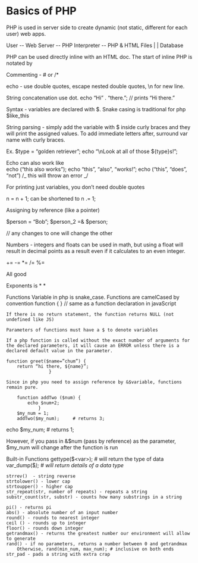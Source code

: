 # Basics of PHP

PHP is used in server side to create dynamic (not static, different for each user) web apps.

User -- Web Server -- PHP Interpreter -- PHP & HTML Files
|
|
Database

PHP can be used directly inline with an HTML doc.
The start of inline PHP is notated by <?php    and ends with   ?>

Commenting - # or /\*

echo - use double quotes, escape nested double quotes, \n for new line.

String concatenation use dot.
echo “Hi” . “there.”; // prints “Hi there.”

Syntax - variables are declared with $. 
Snake casing is traditional for php  $like_this

String parsing - simply add the variable with \$ inside curly braces and they will print the assigned values.
To add immediate letters after, surround var name with curly braces.

Ex. $type = “golden retriever”;
echo “\nLook at all of those ${type}s!”;

Echo can also work like  
 echo (“this also works”);
echo “this”, “also”, “works!”;
echo (“this”, “does”, “not”) /_ this will throw an error _/

For printing just variables, you don’t need double quotes

n = n + 1; can be shortened to n .= 1;

Assigning by reference (like a pointer)

$person = “Bob”;
$person_2 =& \$person;

// any changes to one will change the other

Numbers - integers and floats can be used in math, but using a float will result in decimal points as a result even if it calculates to an even integer.

+=
-=
\*=
/=
%=

All good

Exponents is \* \*

Functions
Variable in php is snake_case.
Functions are camelCased by convention
function <functionName> {
} // same as a function declaration in javaScript

    If there is no return statement, the function returns NULL (not undefined like JS)

    Parameters of functions must have a $ to denote variables

    If a php function is called without the exact number of arguments for the declared parameters, it will cause an ERROR unless there is a declared default value in the parameter.

    function greet($name=”chum”) {
    	return “hi there, ${name}”;
    				}

    Since in php you need to assign reference by &$variable, functions remain pure.

    	function addTwo ($num) {
    		echo $num+2;
    			}
    	$my_num = 1;
    	addTwo($my_num);     # returns 3;

echo \$my_num; # returns 1;

However, if you pass in &$num (pass by reference) as the parameter, $my_num will change after the function is run

Built-in Functions
gettype($<var>);  # will return the type of data
	var_dump($<var>); # will return details of a data type

    strrev()  - string reverse
    strtolower() - lower cap
    strtoupper() - higher cap
    str_repeat(str, number of repeats) - repeats a string
    substr_count(str, substr) - counts how many substrings in a string

    pi() - returns pi
    abs() - absolute number of an input number
    round() - rounds to nearest integer
    ceil () - rounds up to integer
    floor() - rounds down integer
    getrandmax() - returns the greatest number our environment will allow to generate
    rand() - if no parameters, returns a number between 0 and getrandmax
    	Otherwise, rand(min_num, max_num); # inclusive on both ends
    str_pad - pads a string with extra crap
